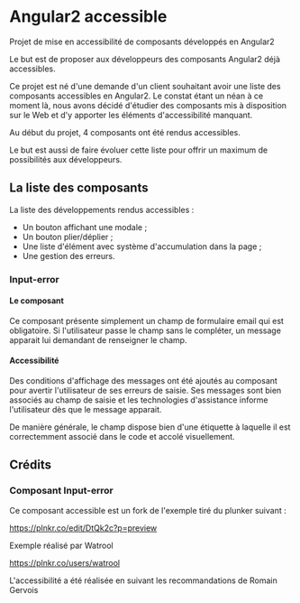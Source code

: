 # Angular2 accessible
Projet de mise en accessibilité de composants développés en Angular2

Le but est de proposer aux développeurs des composants Angular2 déjà accessibles.

Ce projet est né d'une demande d'un client souhaitant avoir une liste des composants accessibles en Angular2. Le constat étant un néan à ce moment là, nous avons décidé d'étudier des composants mis à disposition sur le Web et d'y apporter les éléments d'accessibilité manquant.

Au début du projet, 4 composants ont été rendus accessibles. 

Le but est aussi de faire évoluer cette liste pour offrir un maximum de possibilités aux développeurs.

## La liste des composants
La liste des développements rendus accessibles :
 - Un bouton affichant une modale ;
 - Un bouton plier/déplier ;
 - Une liste d'élément avec système d'accumulation dans la page ;
 - Une gestion des erreurs.

### Input-error

#### Le composant

Ce composant présente simplement un champ de formulaire email qui est obligatoire. Si l'utilisateur passe le champ sans le compléter, un message apparait lui demandant de renseigner le champ.

#### Accessibilité

Des conditions d'affichage des messages ont été ajoutés au composant pour avertir l'utilisateur de ses erreurs de saisie. Ses messages sont bien associés au champ de saisie et les technologies d'assistance informe l'utilisateur dès que le message apparait.

De manière générale, le champ dispose bien d'une étiquette à laquelle il est correctemment associé dans le code et accolé visuellement.

## Crédits

### Composant Input-error

Ce composant accessible est un fork de l'exemple tiré du plunker suivant : 

https://plnkr.co/edit/DtQk2c?p=preview

Exemple réalisé par Watrool

https://plnkr.co/users/watrool

L'accessibilité a été réalisée en suivant les recommandations de Romain Gervois

